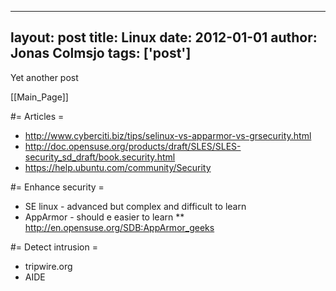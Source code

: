 
---
layout: post
title: Linux
date: 2012-01-01
author: Jonas Colmsjo
tags: ['post']
---

Yet another post





[[Main_Page]]


#= Articles =

* http://www.cyberciti.biz/tips/selinux-vs-apparmor-vs-grsecurity.html
* http://doc.opensuse.org/products/draft/SLES/SLES-security_sd_draft/book.security.html
* https://help.ubuntu.com/community/Security


#= Enhance security =


* SE linux - advanced but complex and difficult to learn
* AppArmor - should e easier to learn
** http://en.opensuse.org/SDB:AppArmor_geeks

#= Detect intrusion =

* tripwire.org
* AIDE
